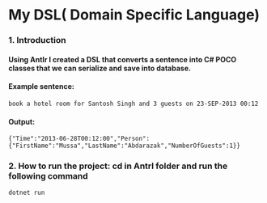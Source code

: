 # My DSL( Domain Specific Language)

### 1. Introduction

#### Using Antlr I created a DSL that converts a sentence into  C# POCO classes that we can serialize  and save into database.

#### Example sentence: 

```book a hotel room for Santosh Singh and 3 guests on 23-SEP-2013 00:12 ```

#### Output:

```{"Time":"2013-06-28T00:12:00","Person":{"FirstName":"Mussa","LastName":"Abdarazak","NumberOfGuests":1}}```

### 2. How to run the project: cd in Antrl folder and run the following command

```dotnet run```